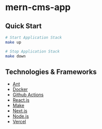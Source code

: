 # mern-cms-app

## Quick Start

```sh
# Start Application Stack
make up

# Stop Application Stack
make down
```

## Technologies & Frameworks

- [Ant](https://ant.design)
- [Docker]()
- [Github Actions]()
- [React.js]()
- [Make]()
- [Next.js](https://nextjs.org)
- [Node.js](https://nodejs.org)
- [Vercel]()